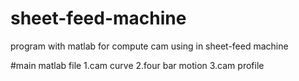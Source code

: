 sheet-feed-machine
==================

program with matlab for compute cam using in sheet-feed machine

#main matlab file
1.cam curve
2.four bar motion
3.cam profile
